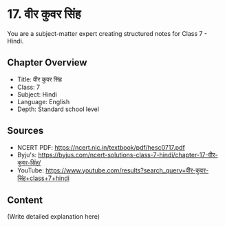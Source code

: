 # 17. वीर कुवर सिंह

You are a subject-matter expert creating structured notes for Class 7 - Hindi.

## Chapter Overview
- Title: वीर कुवर सिंह
- Class: 7
- Subject: Hindi
- Language: English
- Depth: Standard school level

## Sources
- NCERT PDF: https://ncert.nic.in/textbook/pdf/hesc0717.pdf
- Byju's: https://byjus.com/ncert-solutions-class-7-hindi/chapter-17-वीर-कुवर-सिंह/
- YouTube: https://www.youtube.com/results?search_query=वीर-कुवर-सिंह+class+7+hindi

## Content
(Write detailed explanation here)
